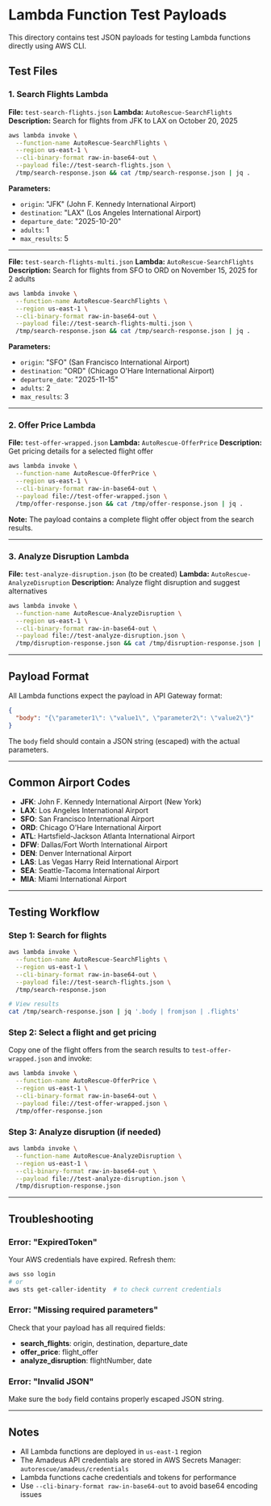 # Lambda Function Test Payloads

This directory contains test JSON payloads for testing Lambda functions directly using AWS CLI.

## Test Files

### 1. Search Flights Lambda

**File:** `test-search-flights.json`
**Lambda:** `AutoRescue-SearchFlights`
**Description:** Search for flights from JFK to LAX on October 20, 2025

```bash
aws lambda invoke \
  --function-name AutoRescue-SearchFlights \
  --region us-east-1 \
  --cli-binary-format raw-in-base64-out \
  --payload file://test-search-flights.json \
  /tmp/search-response.json && cat /tmp/search-response.json | jq .
```

**Parameters:**

- `origin`: "JFK" (John F. Kennedy International Airport)
- `destination`: "LAX" (Los Angeles International Airport)
- `departure_date`: "2025-10-20"
- `adults`: 1
- `max_results`: 5

---

**File:** `test-search-flights-multi.json`
**Lambda:** `AutoRescue-SearchFlights`
**Description:** Search for flights from SFO to ORD on November 15, 2025 for 2 adults

```bash
aws lambda invoke \
  --function-name AutoRescue-SearchFlights \
  --region us-east-1 \
  --cli-binary-format raw-in-base64-out \
  --payload file://test-search-flights-multi.json \
  /tmp/search-response.json && cat /tmp/search-response.json | jq .
```

**Parameters:**

- `origin`: "SFO" (San Francisco International Airport)
- `destination`: "ORD" (Chicago O'Hare International Airport)
- `departure_date`: "2025-11-15"
- `adults`: 2
- `max_results`: 3

---

### 2. Offer Price Lambda

**File:** `test-offer-wrapped.json`
**Lambda:** `AutoRescue-OfferPrice`
**Description:** Get pricing details for a selected flight offer

```bash
aws lambda invoke \
  --function-name AutoRescue-OfferPrice \
  --region us-east-1 \
  --cli-binary-format raw-in-base64-out \
  --payload file://test-offer-wrapped.json \
  /tmp/offer-response.json && cat /tmp/offer-response.json | jq .
```

**Note:** The payload contains a complete flight offer object from the search results.

---

### 3. Analyze Disruption Lambda

**File:** `test-analyze-disruption.json` (to be created)
**Lambda:** `AutoRescue-AnalyzeDisruption`
**Description:** Analyze flight disruption and suggest alternatives

```bash
aws lambda invoke \
  --function-name AutoRescue-AnalyzeDisruption \
  --region us-east-1 \
  --cli-binary-format raw-in-base64-out \
  --payload file://test-analyze-disruption.json \
  /tmp/disruption-response.json && cat /tmp/disruption-response.json | jq .
```

---

## Payload Format

All Lambda functions expect the payload in API Gateway format:

```json
{
  "body": "{\"parameter1\": \"value1\", \"parameter2\": \"value2\"}"
}
```

The `body` field should contain a JSON string (escaped) with the actual parameters.

---

## Common Airport Codes

- **JFK**: John F. Kennedy International Airport (New York)
- **LAX**: Los Angeles International Airport
- **SFO**: San Francisco International Airport
- **ORD**: Chicago O'Hare International Airport
- **ATL**: Hartsfield-Jackson Atlanta International Airport
- **DFW**: Dallas/Fort Worth International Airport
- **DEN**: Denver International Airport
- **LAS**: Las Vegas Harry Reid International Airport
- **SEA**: Seattle-Tacoma International Airport
- **MIA**: Miami International Airport

---

## Testing Workflow

### Step 1: Search for flights

```bash
aws lambda invoke \
  --function-name AutoRescue-SearchFlights \
  --region us-east-1 \
  --cli-binary-format raw-in-base64-out \
  --payload file://test-search-flights.json \
  /tmp/search-response.json

# View results
cat /tmp/search-response.json | jq '.body | fromjson | .flights'
```

### Step 2: Select a flight and get pricing

Copy one of the flight offers from the search results to `test-offer-wrapped.json` and invoke:

```bash
aws lambda invoke \
  --function-name AutoRescue-OfferPrice \
  --region us-east-1 \
  --cli-binary-format raw-in-base64-out \
  --payload file://test-offer-wrapped.json \
  /tmp/offer-response.json
```

### Step 3: Analyze disruption (if needed)

```bash
aws lambda invoke \
  --function-name AutoRescue-AnalyzeDisruption \
  --region us-east-1 \
  --cli-binary-format raw-in-base64-out \
  --payload file://test-analyze-disruption.json \
  /tmp/disruption-response.json
```

---

## Troubleshooting

### Error: "ExpiredToken"

Your AWS credentials have expired. Refresh them:

```bash
aws sso login
# or
aws sts get-caller-identity  # to check current credentials
```

### Error: "Missing required parameters"

Check that your payload has all required fields:

- **search_flights**: origin, destination, departure_date
- **offer_price**: flight_offer
- **analyze_disruption**: flightNumber, date

### Error: "Invalid JSON"

Make sure the `body` field contains properly escaped JSON string.

---

## Notes

- All Lambda functions are deployed in `us-east-1` region
- The Amadeus API credentials are stored in AWS Secrets Manager: `autorescue/amadeus/credentials`
- Lambda functions cache credentials and tokens for performance
- Use `--cli-binary-format raw-in-base64-out` to avoid base64 encoding issues
